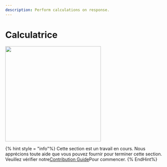 ```yaml
---
description: Perform calculations on response.
---
```


# Calculatrice

<gigne> <img src = "../../../. GitBook / Assets / Image (1) (1) (1) (1) (1) (1) (1) (1) (1) (1) (2) .png" alt = "" width = "302"> <figcaption>

{% hint style = "info"%}
Cette section est un travail en cours. Nous apprécions toute aide que vous pouvez fournir pour terminer cette section. Veuillez vérifier notre[Contribution Guide](broken-reference)Pour commencer.
{% EndHint%}
